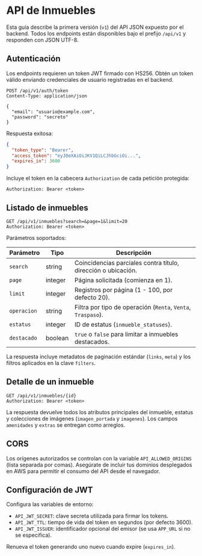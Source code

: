 # API de Inmuebles

Esta guía describe la primera versión (`v1`) del API JSON expuesto por el backend. Todos los endpoints están disponibles bajo el prefijo `/api/v1` y responden con JSON UTF-8.

## Autenticación

Los endpoints requieren un token JWT firmado con HS256. Obtén un token válido enviando credenciales de usuario registradas en el backend.

```
POST /api/v1/auth/token
Content-Type: application/json

{
  "email": "usuario@example.com",
  "password": "secreto"
}
```

Respuesta exitosa:

```json
{
  "token_type": "Bearer",
  "access_token": "eyJ0eXAiOiJKV1QiLCJhbGciOi...",
  "expires_in": 3600
}
```

Incluye el token en la cabecera `Authorization` de cada petición protegida:

```
Authorization: Bearer <token>
```

## Listado de inmuebles

```
GET /api/v1/inmuebles?search=&page=1&limit=20
Authorization: Bearer <token>
```

Parámetros soportados:

| Parámetro    | Tipo     | Descripción                                                       |
|--------------|----------|-------------------------------------------------------------------|
| `search`     | string   | Coincidencias parciales contra título, dirección o ubicación.     |
| `page`       | integer  | Página solicitada (comienza en 1).                                |
| `limit`      | integer  | Registros por página (1 - 100, por defecto 20).                   |
| `operacion`  | string   | Filtra por tipo de operación (`Renta`, `Venta`, `Traspaso`).      |
| `estatus`    | integer  | ID de estatus (`inmueble_statuses`).                              |
| `destacado`  | boolean  | `true` o `false` para limitar a inmuebles destacados.             |

La respuesta incluye metadatos de paginación estándar (`links`, `meta`) y los filtros aplicados en la clave `filters`.

## Detalle de un inmueble

```
GET /api/v1/inmuebles/{id}
Authorization: Bearer <token>
```

La respuesta devuelve todos los atributos principales del inmueble, estatus y colecciones de imágenes (`imagen_portada` y `imagenes`). Los campos `amenidades` y `extras` se entregan como arreglos.

## CORS

Los orígenes autorizados se controlan con la variable `API_ALLOWED_ORIGINS` (lista separada por comas). Asegúrate de incluir tus dominios desplegados en AWS para permitir el consumo del API desde el navegador.

## Configuración de JWT

Configura las variables de entorno:

- `API_JWT_SECRET`: clave secreta utilizada para firmar los tokens.
- `API_JWT_TTL`: tiempo de vida del token en segundos (por defecto 3600).
- `API_JWT_ISSUER`: identificador opcional del emisor (se usa `APP_URL` si no se especifica).

Renueva el token generando uno nuevo cuando expire (`expires_in`).
